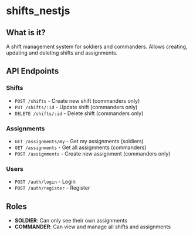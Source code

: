 # shifts_nestjs

## What is it?
A shift management system for soldiers and commanders. Allows creating, updating and deleting shifts and assignments.

## API Endpoints

### Shifts
- `POST /shifts` - Create new shift (commanders only)
- `PUT /shifts/:id` - Update shift (commanders only)
- `DELETE /shifts/:id` - Delete shift (commanders only)

### Assignments
- `GET /assignments/my` - Get my assignments (soldiers)
- `GET /assignments` - Get all assignments (commanders)
- `POST /assignments` - Create new assignment (commanders only)

### Users
- `POST /auth/login` - Login
- `POST /auth/register` - Register

## Roles
- **SOLDIER**: Can only see their own assignments
- **COMMANDER**: Can view and manage all shifts and assignments
